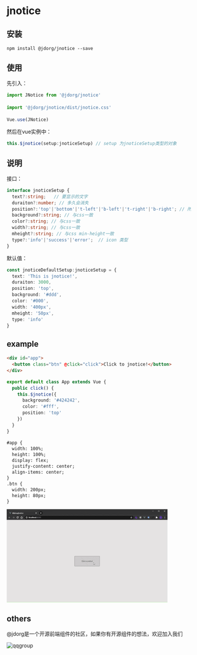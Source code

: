 # jnotice

## 安装

```shell
npm install @jdorg/jnotice --save
```

## 使用

先引入：

```js
import JNotice from '@jdorg/jnotice'

import '@jdorg/jnotice/dist/jnotice.css'

Vue.use(JNotice)
```

然后在vue实例中：

```js
this.$jnotice(setup:jnoticeSetup) // setup 为jnoticeSetup类型的对象
```

## 说明

接口：
```ts
interface jnoticeSetup {
  text?:string;   // 要显示的文字
  duraiton?:number; // 多久会消失
  position?:'top'|'bottom'|'t-left'|'b-left'|'t-right'|'b-right'; // 所在位置
  background?:string; // 与css一致
  color?:string; // 与css一致
  width?:string; // 与css一致
  mheight?:string; // 与css min-height一致
  type?:'info'|'success'|'error';  // icon 类型
}
```

默认值：

```ts
const jnoticeDefaultSetup:jnoticeSetup = {
  text: 'This is jnotice!',
  duraiton: 3000,
  position: 'top',
  background: '#ddd',
  color: '#000',
  width: '400px',
  mheight: '50px',
  type: 'info'
}
```

## example

```html
<div id="app">
  <button class="btn" @click="click">Click to jnotice!</button>
</div>
```

```ts
export default class App extends Vue {
  public click() {
    this.$jnotice({
      background: '#424242',
      color: '#fff',
      position: 'top'
    })
  }
}
```

```less
#app {
  width: 100%;
  height: 100%;
  display: flex;
  justify-content: center;
  align-items: center;
}
.btn {
  width: 200px;
  height: 80px;
}
```

![example](https://raw.githubusercontent.com/isJDongYa/jnotice/master/src/assets/example.gif)

## others

@jdorg是一个开源前端组件的社区，如果你有开源组件的想法，欢迎加入我们

![qqgroup](https://raw.githubusercontent.com/isJDongYa/jnotice/master/src/assets/@jdorg_z_rs.jpg)